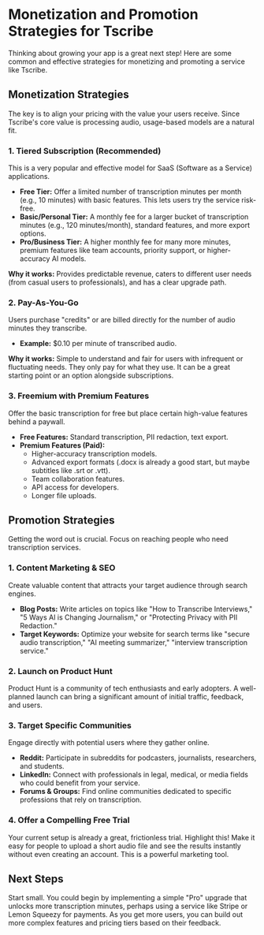 # Monetization and Promotion Strategies for Tscribe

Thinking about growing your app is a great next step! Here are some common and effective strategies for monetizing and promoting a service like Tscribe.

## Monetization Strategies

The key is to align your pricing with the value your users receive. Since Tscribe's core value is processing audio, usage-based models are a natural fit.

### 1. Tiered Subscription (Recommended)

This is a very popular and effective model for SaaS (Software as a Service) applications.

*   **Free Tier:** Offer a limited number of transcription minutes per month (e.g., 10 minutes) with basic features. This lets users try the service risk-free.
*   **Basic/Personal Tier:** A monthly fee for a larger bucket of transcription minutes (e.g., 120 minutes/month), standard features, and more export options.
*   **Pro/Business Tier:** A higher monthly fee for many more minutes, premium features like team accounts, priority support, or higher-accuracy AI models.

**Why it works:** Provides predictable revenue, caters to different user needs (from casual users to professionals), and has a clear upgrade path.

### 2. Pay-As-You-Go

Users purchase "credits" or are billed directly for the number of audio minutes they transcribe.

*   **Example:** $0.10 per minute of transcribed audio.

**Why it works:** Simple to understand and fair for users with infrequent or fluctuating needs. They only pay for what they use. It can be a great starting point or an option alongside subscriptions.

### 3. Freemium with Premium Features

Offer the basic transcription for free but place certain high-value features behind a paywall.

*   **Free Features:** Standard transcription, PII redaction, text export.
*   **Premium Features (Paid):**
    *   Higher-accuracy transcription models.
    *   Advanced export formats (.docx is already a good start, but maybe subtitles like .srt or .vtt).
    *   Team collaboration features.
    *   API access for developers.
    *   Longer file uploads.

## Promotion Strategies

Getting the word out is crucial. Focus on reaching people who need transcription services.

### 1. Content Marketing & SEO

Create valuable content that attracts your target audience through search engines.

*   **Blog Posts:** Write articles on topics like "How to Transcribe Interviews," "5 Ways AI is Changing Journalism," or "Protecting Privacy with PII Redaction."
*   **Target Keywords:** Optimize your website for search terms like "secure audio transcription," "AI meeting summarizer," "interview transcription service."

### 2. Launch on Product Hunt

Product Hunt is a community of tech enthusiasts and early adopters. A well-planned launch can bring a significant amount of initial traffic, feedback, and users.

### 3. Target Specific Communities

Engage directly with potential users where they gather online.

*   **Reddit:** Participate in subreddits for podcasters, journalists, researchers, and students.
*   **LinkedIn:** Connect with professionals in legal, medical, or media fields who could benefit from your service.
*   **Forums & Groups:** Find online communities dedicated to specific professions that rely on transcription.

### 4. Offer a Compelling Free Trial

Your current setup is already a great, frictionless trial. Highlight this! Make it easy for people to upload a short audio file and see the results instantly without even creating an account. This is a powerful marketing tool.

## Next Steps

Start small. You could begin by implementing a simple "Pro" upgrade that unlocks more transcription minutes, perhaps using a service like Stripe or Lemon Squeezy for payments. As you get more users, you can build out more complex features and pricing tiers based on their feedback.
